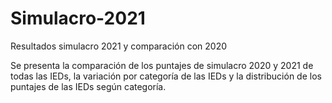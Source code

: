 # Simulacro-2021
Resultados simulacro 2021 y comparación con 2020 

Se presenta la comparación de los puntajes de simulacro 2020 y 2021 de todas las IEDs, la variación por categoría de las IEDs y  la distribución de los puntajes de las IEDs según categoría. 

